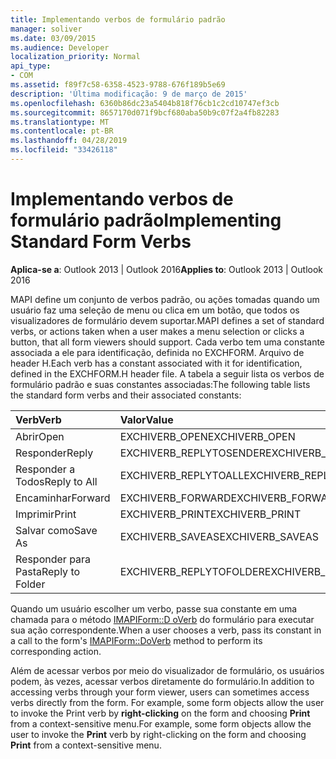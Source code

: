 ```yaml
---
title: Implementando verbos de formulário padrão
manager: soliver
ms.date: 03/09/2015
ms.audience: Developer
localization_priority: Normal
api_type:
- COM
ms.assetid: f89f7c58-6358-4523-9788-676f189b5e69
description: 'Última modificação: 9 de março de 2015'
ms.openlocfilehash: 6360b86dc23a5404b818f76cb1c2cd10747ef3cb
ms.sourcegitcommit: 8657170d071f9bcf680aba50b9c07f2a4fb82283
ms.translationtype: MT
ms.contentlocale: pt-BR
ms.lasthandoff: 04/28/2019
ms.locfileid: "33426118"
---
```

# <a name="implementing-standard-form-verbs"></a><span data-ttu-id="6dc07-103">Implementando verbos de formulário padrão</span><span class="sxs-lookup"><span data-stu-id="6dc07-103">Implementing Standard Form Verbs</span></span>

  
  
<span data-ttu-id="6dc07-104">**Aplica-se a**: Outlook 2013 | Outlook 2016</span><span class="sxs-lookup"><span data-stu-id="6dc07-104">**Applies to**: Outlook 2013 | Outlook 2016</span></span> 
  
<span data-ttu-id="6dc07-105">MAPI define um conjunto de verbos padrão, ou ações tomadas quando um usuário faz uma seleção de menu ou clica em um botão, que todos os visualizadores de formulário devem suportar.</span><span class="sxs-lookup"><span data-stu-id="6dc07-105">MAPI defines a set of standard verbs, or actions taken when a user makes a menu selection or clicks a button, that all form viewers should support.</span></span> <span data-ttu-id="6dc07-106">Cada verbo tem uma constante associada a ele para identificação, definida no EXCHFORM. Arquivo de header H.</span><span class="sxs-lookup"><span data-stu-id="6dc07-106">Each verb has a constant associated with it for identification, defined in the EXCHFORM.H header file.</span></span> <span data-ttu-id="6dc07-107">A tabela a seguir lista os verbos de formulário padrão e suas constantes associadas:</span><span class="sxs-lookup"><span data-stu-id="6dc07-107">The following table lists the standard form verbs and their associated constants:</span></span>
  
|<span data-ttu-id="6dc07-108">**Verb**</span><span class="sxs-lookup"><span data-stu-id="6dc07-108">**Verb**</span></span>|<span data-ttu-id="6dc07-109">**Valor**</span><span class="sxs-lookup"><span data-stu-id="6dc07-109">**Value**</span></span>|
|:-----|:-----|
|<span data-ttu-id="6dc07-110">Abrir</span><span class="sxs-lookup"><span data-stu-id="6dc07-110">Open</span></span>  <br/> |<span data-ttu-id="6dc07-111">EXCHIVERB_OPEN</span><span class="sxs-lookup"><span data-stu-id="6dc07-111">EXCHIVERB_OPEN</span></span>  <br/> |
|<span data-ttu-id="6dc07-112">Responder</span><span class="sxs-lookup"><span data-stu-id="6dc07-112">Reply</span></span>  <br/> |<span data-ttu-id="6dc07-113">EXCHIVERB_REPLYTOSENDER</span><span class="sxs-lookup"><span data-stu-id="6dc07-113">EXCHIVERB_REPLYTOSENDER</span></span>  <br/> |
|<span data-ttu-id="6dc07-114">Responder a Todos</span><span class="sxs-lookup"><span data-stu-id="6dc07-114">Reply to All</span></span>  <br/> |<span data-ttu-id="6dc07-115">EXCHIVERB_REPLYTOALL</span><span class="sxs-lookup"><span data-stu-id="6dc07-115">EXCHIVERB_REPLYTOALL</span></span>  <br/> |
|<span data-ttu-id="6dc07-116">Encaminhar</span><span class="sxs-lookup"><span data-stu-id="6dc07-116">Forward</span></span>  <br/> |<span data-ttu-id="6dc07-117">EXCHIVERB_FORWARD</span><span class="sxs-lookup"><span data-stu-id="6dc07-117">EXCHIVERB_FORWARD</span></span>  <br/> |
|<span data-ttu-id="6dc07-118">Imprimir</span><span class="sxs-lookup"><span data-stu-id="6dc07-118">Print</span></span>  <br/> |<span data-ttu-id="6dc07-119">EXCHIVERB_PRINT</span><span class="sxs-lookup"><span data-stu-id="6dc07-119">EXCHIVERB_PRINT</span></span>  <br/> |
|<span data-ttu-id="6dc07-120">Salvar como</span><span class="sxs-lookup"><span data-stu-id="6dc07-120">Save As</span></span>  <br/> |<span data-ttu-id="6dc07-121">EXCHIVERB_SAVEAS</span><span class="sxs-lookup"><span data-stu-id="6dc07-121">EXCHIVERB_SAVEAS</span></span>  <br/> |
|<span data-ttu-id="6dc07-122">Responder para Pasta</span><span class="sxs-lookup"><span data-stu-id="6dc07-122">Reply to Folder</span></span>  <br/> |<span data-ttu-id="6dc07-123">EXCHIVERB_REPLYTOFOLDER</span><span class="sxs-lookup"><span data-stu-id="6dc07-123">EXCHIVERB_REPLYTOFOLDER</span></span>  <br/> |
   
<span data-ttu-id="6dc07-124">Quando um usuário escolher um verbo, passe sua constante em uma chamada para o método [IMAPIForm::D oVerb](imapiform-doverb.md) do formulário para executar sua ação correspondente.</span><span class="sxs-lookup"><span data-stu-id="6dc07-124">When a user chooses a verb, pass its constant in a call to the form's [IMAPIForm::DoVerb](imapiform-doverb.md) method to perform its corresponding action.</span></span> 
  
<span data-ttu-id="6dc07-125">Além de acessar verbos por meio do visualizador de formulário, os usuários podem, às vezes, acessar verbos diretamente do formulário.</span><span class="sxs-lookup"><span data-stu-id="6dc07-125">In addition to accessing verbs through your form viewer, users can sometimes access verbs directly from the form.</span></span> <span data-ttu-id="6dc07-126">For example, some form objects allow the user to invoke the Print verb by **right-clicking** on the form and choosing **Print** from a context-sensitive menu.</span><span class="sxs-lookup"><span data-stu-id="6dc07-126">For example, some form objects allow the user to invoke the **Print** verb by right-clicking on the form and choosing **Print** from a context-sensitive menu.</span></span> 
  


